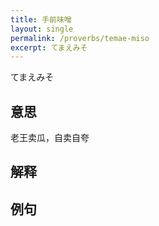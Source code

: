 ```yaml
---
title: 手前味噌
layout: single
permalink: /proverbs/temae-miso
excerpt: てまえみそ
---
```


てまえみそ

## 意思

老王卖瓜，自卖自夸

## 解释

## 例句

